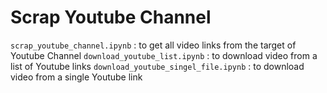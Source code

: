 # Scrap Youtube Channel

`scrap_youtube_channel.ipynb` : to get all video links from the target of Youtube Channel
`download_youtube_list.ipynb` : to download video from a list of Youtube links
`download_youtube_singel_file.ipynb` : to download video from a single Youtube link
